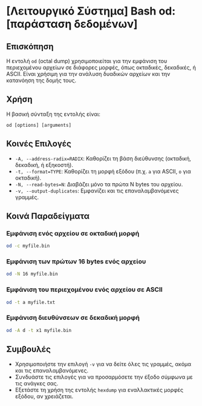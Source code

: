 # [Λειτουργικό Σύστημα] Bash od: [παράσταση δεδομένων]

## Επισκόπηση
Η εντολή `od` (octal dump) χρησιμοποιείται για την εμφάνιση του περιεχομένου αρχείων σε διάφορες μορφές, όπως οκταδικές, δεκαδικές, ή ASCII. Είναι χρήσιμη για την ανάλυση δυαδικών αρχείων και την κατανόηση της δομής τους.

## Χρήση
Η βασική σύνταξη της εντολής είναι:

```
od [options] [arguments]
```

## Κοινές Επιλογές
- `-A, --address-radix=RADIX`: Καθορίζει τη βάση διεύθυνσης (οκταδική, δεκαδική, ή εξηκοστή).
- `-t, --format=TYPE`: Καθορίζει τη μορφή εξόδου (π.χ. `a` για ASCII, `o` για οκταδική).
- `-N, --read-bytes=N`: Διαβάζει μόνο τα πρώτα N bytes του αρχείου.
- `-v, --output-duplicates`: Εμφανίζει και τις επαναλαμβανόμενες γραμμές.

## Κοινά Παραδείγματα
### Εμφάνιση ενός αρχείου σε οκταδική μορφή
```bash
od -c myfile.bin
```

### Εμφάνιση των πρώτων 16 bytes ενός αρχείου
```bash
od -N 16 myfile.bin
```

### Εμφάνιση του περιεχομένου ενός αρχείου σε ASCII
```bash
od -t a myfile.txt
```

### Εμφάνιση διευθύνσεων σε δεκαδική μορφή
```bash
od -A d -t x1 myfile.bin
```

## Συμβουλές
- Χρησιμοποιήστε την επιλογή `-v` για να δείτε όλες τις γραμμές, ακόμα και τις επαναλαμβανόμενες.
- Συνδυάστε τις επιλογές για να προσαρμόσετε την έξοδο σύμφωνα με τις ανάγκες σας.
- Εξετάστε τη χρήση της εντολής `hexdump` για εναλλακτικές μορφές εξόδου, αν χρειάζεται.